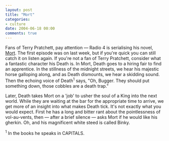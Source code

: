 ```yaml
---
layout: post
title: "Mort"
categories:
- culture
date: 2004-06-18 00:00
comments: true
---
```


<p>Fans of Terry Pratchett, pay attention &mdash; Radio 4 is serialising his novel, <a href="http://www.bbc.co.uk/radio4/comedy/mort.shtml" title="Mort on BBC Radio 4">Mort</a>. The first episode was on last week, but if you're quick you can still catch it on listen again. If you're not a fan of Terry Pratchett, consider what a fantastic character his Death is. In Mort, Death goes to a hiring fair to find an apprentice. In the stillness of the midnight streets, we hear his majestic horse galloping along, and as Death dismounts, we hear a skidding sound. Then the echoing voice of Death<sup>1</sup> says, "Oh, Bugger. They should put something down, those cobbles are a death trap."</p><p>Later, Death takes Mort on a 'job' to usher the soul of a King into the next world. While they are waiting at the bar for the appropriate time to arrive, we get more of an insight into what makes Death tick. It's not exactly what you would expect. First he has a long and bitter rant about the pointlessness of vol-au-vents, then &mdash; after a brief silence &mdash; asks Mort if he would like his gherkin. Oh, and his magnificent white steed is called Binky.</p><p><sup>1</sup> In the books he speaks in CAPITALS.</p>


